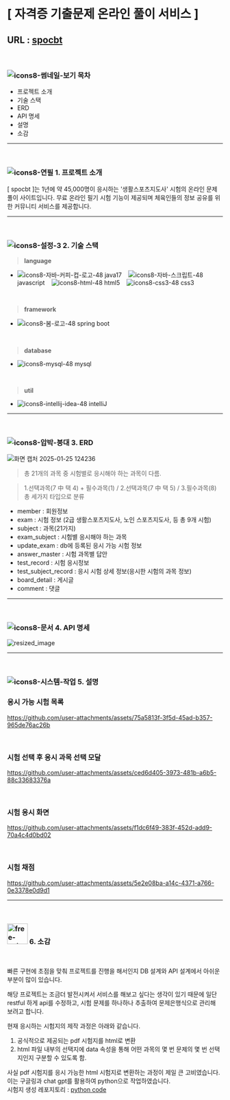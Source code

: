 # [ 자격증 기출문제 온라인 풀이 서비스 ]
## URL : <a href="http://spocbt.cafe24.com/exam/list" target="_blank"> spocbt </a>

<br/>

### ![icons8-썸네일-보기](https://github.com/user-attachments/assets/06048a41-ac4a-4ac6-9294-33c71a7fb568) 목차  

- 프로젝트 소개
- 기술 스택
- ERD
- API 명세
- 설명
- 소감

---

<br/>

### ![icons8-연필](https://github.com/user-attachments/assets/4e5e85df-cf09-4afe-ab60-02b572ee64e7) 1. 프로젝트 소개

[ spocbt ]는 1년에 약 45,000명이 응시하는 '생활스포츠지도사' 시험의 온라인 문제 풀이 사이트입니다.
무료 온라인 필기 시험 기능이 제공되며 체육인들의 정보 공유를 위한 커뮤니티 서비스를 제공합니다.

---

<br/>

### ![icons8-설정-3](https://github.com/user-attachments/assets/3b5f83d7-a26e-4aa9-83fe-6b7204af69d3) 2. 기술 스택


>__language__
- ![icons8-자바-커피-컵-로고-48](https://github.com/user-attachments/assets/02ef5592-484a-4d6d-b042-2aeeb2a8e8e7) java17 &nbsp;&nbsp; ![icons8-자바-스크립트-48](https://github.com/user-attachments/assets/88394d65-dc3a-4705-8e96-313cf27e533e) javascript &nbsp;&nbsp; ![icons8-html-48](https://github.com/user-attachments/assets/7bdfe914-9157-469a-bdf1-9bb047e90d88) html5 &nbsp;&nbsp; ![icons8-css3-48](https://github.com/user-attachments/assets/8a33fb8d-3687-4ecf-b116-5386b094fdf8) css3

<br/>

>__framework__
- ![icons8-봄-로고-48](https://github.com/user-attachments/assets/8e207415-7d5b-46ad-9368-1063e249107d) spring boot

<br/>

>__database__
- ![icons8-mysql-48](https://github.com/user-attachments/assets/148c0145-c45f-4e55-97e9-e18ee4880953) mysql

<br/>

>__util__
- ![icons8-intellij-idea-48](https://github.com/user-attachments/assets/abdb4127-d741-4611-86ac-6b3674d05799) intelliJ

---

<br/>

### ![icons8-압박-붕대](https://github.com/user-attachments/assets/b335475f-c4b3-43cd-ac2d-1eedac163e59) 3. ERD

![화면 캡처 2025-01-25 124236](https://github.com/user-attachments/assets/158a21fe-2929-46eb-b28d-e8d0badbd49b)

> 총 21개의 과목 중 시험별로 응시해야 하는 과목이 다름.

> 1.선택과목(7 中 택 4) + 필수과목(1) / 2.선택과목(7 中 택 5) / 3.필수과목(8) 총 세가지 타입으로 분류

- member : 회원정보
- exam : 시험 정보 (2급 생활스포츠지도사, 노인 스포츠지도사, 등 총 9개 시험)
- subject : 과목(21가지)
- exam_subject : 시험별 응시해야 하는 과목
- update_exam : db에 등록된 응시 가능 시험 정보
- answer_master : 시험 과목별 답안
- test_record : 시험 응시정보
- test_subject_record : 응시 시험 상세 정보(응시한 시험의 과목 정보)
- board_detail : 게시글
- comment : 댓글 

---

<br/>

### ![icons8-문서](https://github.com/user-attachments/assets/b316ca03-a738-4304-81d3-89391e71a89b) 4. API 명세

![resized_image](https://github.com/user-attachments/assets/91d301d7-861d-4b5a-ac86-7ba03b193398)

---

<br/>

### ![icons8-시스템-작업](https://github.com/user-attachments/assets/cb69de7e-c678-434e-8084-68c0d98387de) 5. 설명

### 응시 가능 시험 목록

https://github.com/user-attachments/assets/75a5813f-3f5d-45ad-b357-965de76ac26b

<br/>

### 시험 선택 후 응시 과목 선택 모달

https://github.com/user-attachments/assets/ced6d405-3973-481b-a6b5-88c33683376a

<br/>

### 시험 응시 화면

https://github.com/user-attachments/assets/f1dc6f49-383f-452d-add9-70a4c4d0bd02

<br/>

### 시험 채점

https://github.com/user-attachments/assets/5e2e08ba-a14c-4371-a766-0e3378e0d9d1

---

<br/>

### <img src="https://github.com/user-attachments/assets/dd4852de-39e0-4265-98c2-fcb4b271eddb" alt="free-animated-icon-review" width="48" height="48"> 6. 소감

<br/>

빠른 구현에 초점을 맞춰 프로젝트를 진행을 해서인지 DB 설계와 API 설계에서 아쉬운 부분이 많이 있습니다.

해당 프로젝트는 조금더 발전시켜서 서비스를 해보고 싶다는 생각이 있기 때문에 일단 restful 하게 api를 수정하고,
시험 문제를 하나하나 추출하여 문제은행식으로 관리해 보려고 합니다.

현재 응시하는 시험지의 제작 과정은 아래와 같습니다.
1. 공식적으로 제공되는 pdf 시험지를 html로 변환
2. html 파일 내부의 선택지에 data 속성을 통해 어떤 과목의 몇 번 문제의 몇 번 선택지인지 구분할 수 있도록 함.

사실 pdf 시험지를 응시 가능한 html 시험지로 변환하는 과정이 제일 큰 고비였습니다. <br/>
이는 구글링과 chat gpt를 활용하여 python으로 작업하였습니다. <br/>
시험지 생성 레포지토리 : <a href="https://github.com/cbmja/spocbtPython.git" target="_blank"> python code </a>




